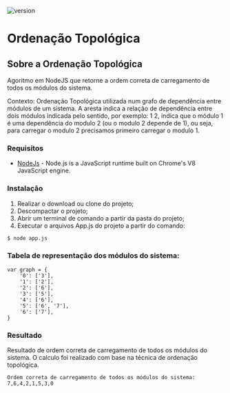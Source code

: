 ![version](https://img.shields.io/badge/version-1.0.0-blue.svg?longCache=true&style=flat-square)

# Ordenação Topológica

## Sobre a Ordenação Topológica

Agoritmo em NodeJS que retorne a ordem correta de carregamento de todos os módulos do sistema.

Contexto: Ordenação Topológica utilizada num grafo de dependência entre módulos de um sistema. A aresta indica a relação de dependência entre dois módulos indicada pelo sentido, por exemplo: 1 2, indica que o módulo 1 é uma dependência do modulo 2 (ou o modulo 2 depende de 1), ou seja, para carregar o modulo 2 precisamos primeiro carregar o modulo 1.

### Requisitos

* [NodeJs](https://nodejs.org/en/) - Node.js is a JavaScript runtime built on Chrome's V8 JavaScript engine.

### Instalação

1. Realizar o download ou clone do projeto;
2. Descompactar o projeto;
3. Abrir um terminal de comando a partir da pasta do projeto;
4. Executar o arquivos App.js do projeto a partir do comando:

```
$ node app.js
```

### Tabela de representação dos módulos do sistema:

```
var graph = {
    '0': ['3'],
    '1': ['2'],
    '2': ['6'],
    '3': ['5'],
    '4': ['6'],
    '5': ['6', '7'],
    '6': ['7'],
}
```

### Resultado

Resultado de ordem correta de carregamento de todos os módulos do sistema. O calculo foi realizado com base na técnica de ordenação topológica.

```
Ordem correta de carregamento de todos os módulos do sistema: 7,6,4,2,1,5,3,0
```




